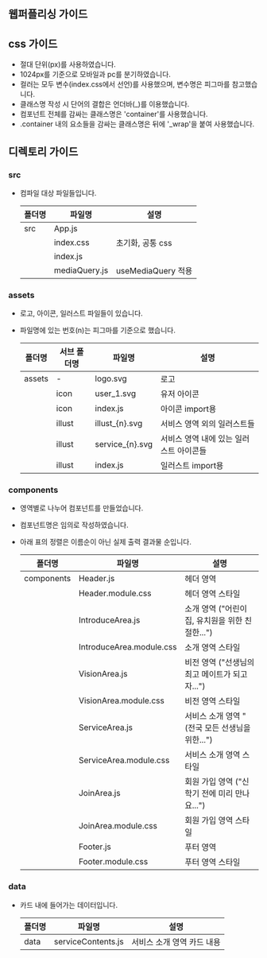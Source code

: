 ## 웹퍼플리싱 가이드

## css 가이드
- 절대 단위(px)를 사용하였습니다.
- 1024px를 기준으로 모바일과 pc를 분기하였습니다.
- 컬러는 모두 변수(index.css에서 선언)를 사용했으며, 변수명은 피그마를 참고했습니다.
- 클래스명 작성 시 단어의 결합은 언더바(_)를 이용했습니다.
- 컴포넌트 전체를 감싸는 클래스명은 'container'를 사용했습니다.
- .container 내의 요소들을 감싸는 클래스명은 뒤에 '_wrap'을 붙여 사용했습니다.

## 디렉토리 가이드
### src
- 컴파일 대상 파일들입니다.

    |폴더명|파일명|설명|
    |---|---|---|
    |src|App.js       |  |
    |   |index.css    |초기화, 공통 css|
    |   |index.js     |  |
    |   |mediaQuery.js|useMediaQuery 적용|

### assets
- 로고, 아이콘, 일러스트 파일들이 있습니다.
- 파일명에 있는 번호(n)는 피그마를 기준으로 했습니다.

    |폴더명|서브 폴더명|파일명|설명|
    |---|---|---|---|
    |assets|-     |logo.svg       |로고|
    |      |icon  |user_1.svg     |유저 아이콘|
    |      |icon  |index.js       |아이콘 import용|
    |      |illust|illust_{n}.svg |서비스 영역 외의 일러스트들|
    |      |illust|service_{n}.svg|서비스 영역 내에 있는 일러스트 아이콘들|
    |      |illust|index.js       |일러스트 import용|

### components
- 영역별로 나누어 컴포넌트를 만들었습니다.
- 컴포넌트명은 임의로 작성하였습니다.
- 아래 표의 정렬은 이름순이 아닌 실제 출력 결과물 순입니다.

    |폴더명|파일명|설명|
    |---|---|---|
    |components|Header.js               |헤더 영역|
    |          |Header.module.css       |헤더 영역 스타일|
    |          |IntroduceArea.js        |소개 영역 ("어린이집, 유치원을 위한 친절한...")|
    |          |IntroduceArea.module.css|소개 영역 스타일|
    |          |VisionArea.js           |비전 영역 ("선생님의 최고 메이트가 되고자...")|
    |          |VisionArea.module.css   |비전 영역 스타일|
    |          |ServiceArea.js          |서비스 소개 영역 "(전국 모든 선생님을 위한...")|
    |          |ServiceArea.module.css  |서비스 소개 영역 스타일|
    |          |JoinArea.js             |회원 가입 영역 ("신학기 전에 미리 만나요...")|
    |          |JoinArea.module.css     |회원 가입 영역 스타일|
    |          |Footer.js               |푸터 영역|
    |          |Footer.module.css       |푸터 영역 스타일|

### data
- 카드 내에 들어가는 데이터입니다.

    |폴더명|파일명|설명|
    |---|---|---|
    |data|serviceContents.js|서비스 소개 영역 카드 내용|